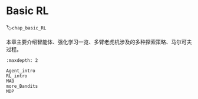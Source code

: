 # Basic RL
:label:`chap_basic_RL`

本章主要介绍智能体、强化学习一览、多臂老虎机涉及的多种探索策略、马尔可夫过程。

```toc
:maxdepth: 2

Agent_intro
RL_intro
MAB
more_Bandits
MDP
```

